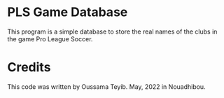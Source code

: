 # PLS Game Database
This program is a simple database to store the real names of the clubs in the game Pro League Soccer.

# Credits
This code was written by Oussama Teyib.
May, 2022 in Nouadhibou.